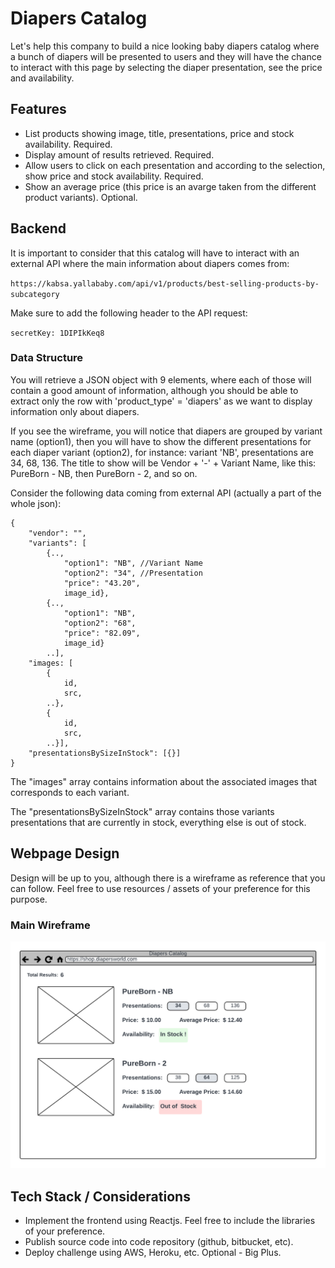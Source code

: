 # Diapers Catalog

Let's help this company to build a nice looking baby diapers catalog where a bunch of diapers will be presented to users and they will have the chance to interact with this page by selecting the diaper presentation, see the price and availability.

## Features

- List products showing image, title, presentations, price and stock availability. Required.
- Display amount of results retrieved. Required.
- Allow users to click on each presentation and according to the selection, show price and stock availability. Required.
- Show an average price (this price is an avarge taken from the different product variants). Optional.

## Backend

It is important to consider that this catalog will have to interact with an external API where the main information about diapers comes from:

`https://kabsa.yallababy.com/api/v1/products/best-selling-products-by-subcategory`

Make sure to add the following header to the API request:

`secretKey: 1DIPIkKeq8`

### Data Structure

You will retrieve a JSON object with 9 elements, where each of those will contain a good amount of information, although you should be able to extract only the row with 'product_type' = 'diapers' as we want to display information only about diapers. 

If you see the wireframe, you will notice that diapers are grouped by variant name (option1), then you will have to show the different presentations for each diaper variant (option2), for instance: variant 'NB', presentations are 34, 68, 136. The title to show will be Vendor + '-' + Variant Name, like this: PureBorn - NB, then PureBorn - 2, and so on.

Consider the following data coming from external API (actually a part of the whole json):


    {
        "vendor": "",
        "variants": [
            {.., 
                "option1": "NB", //Variant Name
                "option2": "34", //Presentation
                "price": "43.20", 
                image_id}, 
            {.., 
                "option1": "NB", 
                "option2": "68", 
                "price": "82.09", 
                image_id} 
            ..],
        "images: [
            {   
                id, 
                src, 
            ..}, 
            {   
                id, 
                src, 
            ..}],
        "presentationsBySizeInStock": [{}]
    }

The "images" array contains information about the associated images that corresponds to each variant.

The "presentationsBySizeInStock" array contains those variants presentations that are currently in stock, everything else is out of stock.

## Webpage Design

Design will be up to you, although there is a wireframe as reference that you can follow. Feel free to use resources / assets of your preference for this purpose.

### Main Wireframe

![Main Wireframe](https://github.com/eurekalabs-io/challenges/blob/main/fullstack/mums-deals/wireframes/diapers-catalog.png)

## Tech Stack / Considerations

- Implement the frontend using Reactjs. Feel free to include the libraries of your preference.
- Publish source code into code repository (github, bitbucket, etc).
- Deploy challenge using AWS, Heroku, etc. Optional - Big Plus.
